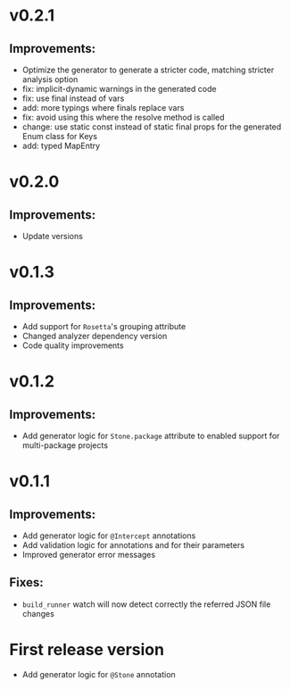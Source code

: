 # v0.2.1

## Improvements:
* Optimize the generator to generate a stricter code, matching stricter analysis option
* fix: implicit-dynamic warnings in the generated code
* fix: use final instead of vars
* add: more typings where finals replace vars
* fix: avoid using this where the resolve method is called
* change: use static const instead of static final props for the generated Enum class for Keys
* add: typed MapEntry

# v0.2.0

## Improvements:
* Update versions

# v0.1.3

## Improvements:
* Add support for `Rosetta`'s grouping attribute
* Changed analyzer dependency version
* Code quality improvements

# v0.1.2

## Improvements:
* Add generator logic for `Stone.package` attribute to enabled support for multi-package projects

# v0.1.1

## Improvements:
* Add generator logic for `@Intercept` annotations
* Add validation logic for annotations and for their parameters
* Improved generator error messages 

## Fixes:
* `build_runner` watch will now detect correctly the referred JSON file changes

# First release version

* Add generator logic for `@Stone` annotation
